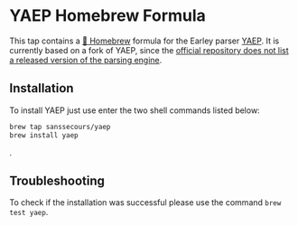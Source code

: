 # YAEP Homebrew Formula

This tap contains a [🍺 Homebrew](https://brew.sh) formula for the Earley parser [YAEP](https://github.com/vnmakarov/yaep). It is currently based on a fork of YAEP, since the [official repository does not list a released version of the parsing engine](https://github.com/vnmakarov/yaep/issues/22).

## Installation

To install YAEP just use enter the two shell commands listed below:

```sh
brew tap sanssecours/yaep
brew install yaep
```

.

## Troubleshooting

To check if the installation was successful please use the command `brew test yaep`.
